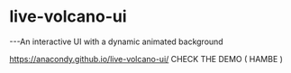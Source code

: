 # live-volcano-ui
---An interactive UI with a dynamic animated background

https://anacondy.github.io/live-volcano-ui/   CHECK THE DEMO ( HAMBE )
